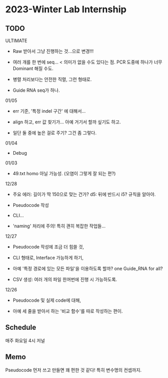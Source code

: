 # 2023-Winter Lab Internship

## TODO

ULTIMATE

- Raw 받아서 그냥 진행하는 것...으로 변경!!!

- 여러 개를 한 번에 seq... < 의미가 없을 수도 있다는 점. PCR 도중에 하나가 너무 Dominant 해질 수도.

- 병렬 처리보다는 안전한 직렬, 그런 형태로.

- Guide RNA seq가 하나.

01/05

- err 기준, '특정 indel 구간' 에 대해서...

- align 하고, err 값 찾기가... 아예 거기서 할까 싶기도 하고.

- 일단 둘 중에 높은 걸로 주기? 그건 좀 그렇다.

01/04

- Debug

01/03

- 49.txt homo 아닐 가능성. (오염이 그렇게 잘 되는 편?)


12/28

- 주요 에러: 길이가 딱 150으로 맞는 건가? d5: 뒤에 반드시 i5? 규칙을 알아야.

- Pseudocode 작성

- CLI...

- 'naming' 처리에 주의! 특히 괜히 복잡한 작업들...

12/27

- Pseudocode 작성에 조금 더 힘쓸 것,

- CLI 형태로, Interface 가능하게 하기,

- 아예 '특정 경로에 있는 모든 파일'을 이용하도록 할까? one Guide_RNA for all?

- CSV 생성: 여러 개의 파일 한꺼번에 진행 시 가능하도록.

12/26

- Pseudocode 및 실제 code에 대해,

- 아예 세 줄을 받아서 하는 '비교 함수'를 따로 작성하는 편이.

## Schedule

매주 화요일 4시 저널

## Memo

Pseudocode 먼저 쓰고 만들면 꽤 편한 것 같다! 특히 변수명의 컨셉까지.